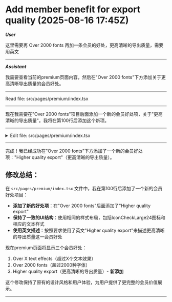 <!-- Generated by SpecStory -->

# Add member benefit for export quality (2025-08-16 17:45Z)

_**User**_

这里需要再 Over 2000 fonts 再加一条会员的好处，更高清晰的导出质量，需要用英文

---

_**Assistant**_

我需要查看当前的premium页面内容，然后在"Over 2000 fonts"下方添加关于更高清晰导出质量的会员好处。

---

Read file: src/pages/premium/index.tsx

---

现在我需要在"Over 2000 fonts"项目后面添加一个新的会员好处项，关于"更高清晰的导出质量"。我将在第100行后添加这个新项。

---

<details><summary>Edit file: src/pages/premium/index.tsx</summary>

undefined

**Chunk 1**
Lines added: 13, lines removed: undefined

```diff
@@ -99,4 +99,17 @@
                    </div>
                  </div>
+                 <div style={{
+                   display: 'inline-flex',
+                   alignItems: 'center',
+                   justifyContent: 'center'
+                 }}>
+                   <IconCheckLarge24 color="brand" />
+                   <div style={{
+                     paddingLeft: '4px',
+                     display: 'inline-block'
+                   }}>
+                     <div className="text-secondary">Higher quality export</div>
+                   </div>
+                 </div>
                </div>
                <div>
```

</details>

---

完成！我已经成功在"Over 2000 fonts"下方添加了一个新的会员好处项："Higher quality export"（更高清晰的导出质量）。

## 修改总结：

在 `src/pages/premium/index.tsx` 文件中，我在第100行后添加了一个新的会员好处项目：

- **添加了新的好处项**：在"Over 2000 fonts"后面添加了"Higher quality export"
- **保持了一致的UI结构**：使用相同的样式布局，包括IconCheckLarge24图标和相应的文本样式
- **使用英文描述**：按照要求使用了英文"Higher quality export"来描述更高清晰的导出质量这一会员好处

现在premium页面将显示三个会员好处：
1. Over X text effects（超过X个文本效果）
2. Over 2000 fonts（超过2000种字体）  
3. Higher quality export（更高清晰的导出质量）- **新添加**

这个修改保持了原有的设计风格和用户体验，为用户提供了更完整的会员价值展示。

---

